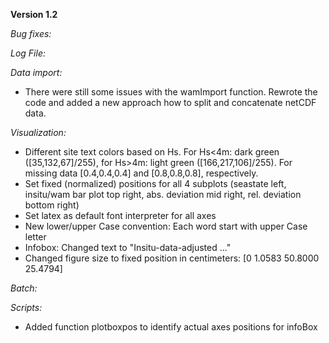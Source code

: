 **Version 1.2**

_Bug fixes:_


_Log File:_


_Data import:_
- There were still some issues with the wamImport function. Rewrote the code and added a new approach how to split and concatenate netCDF data.


_Visualization:_
- Different site text colors based on Hs. For Hs<4m: dark green ([35,132,67]/255), for Hs>4m: light green ([166,217,106]/255). For missing data [0.4,0.4,0.4] and [0.8,0.8,0.8], respectively.
- Set fixed (normalized) positions for all 4 subplots (seastate left, insitu/wam bar plot top right, abs. deviation mid right, rel. deviation bottom right)
- Set latex as default font interpreter for all axes
- New lower/upper Case convention: Each word start with upper Case letter 
- Infobox: Changed text to "Insitu-data-adjusted ..."
- Changed figure size to fixed position in centimeters:  [0    1.0583   50.8000   25.4794]


_Batch:_


_Scripts:_
- Added function plotboxpos to identify actual axes positions for infoBox
 
